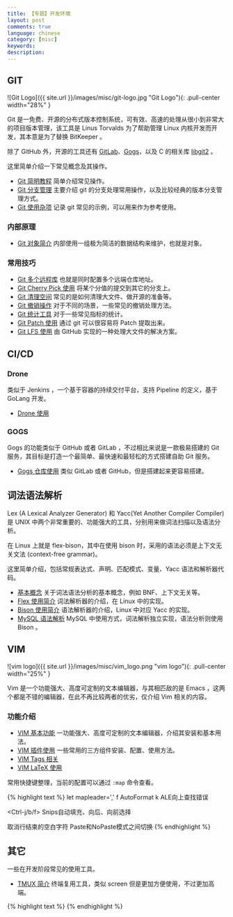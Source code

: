 ```yaml
---
title: 【专题】开发环境
layout: post
comments: true
language: chinese
category: [misc]
keywords:
description:
---
```


<!-- more -->

## GIT

![Git Logo]({{ site.url }}/images/misc/git-logo.jpg "Git Logo"){: .pull-center width="28%" }

Git 是一免费、开源的分布式版本控制系统，可有效、高速的处理从很小到非常大的项目版本管理，该工具是 Linus Torvalds 为了帮助管理 Linux 内核开发而开发，其本意是为了替换 BitKeeper 。

除了 GitHub 外，开源的工具还有 [GitLab](https://about.gitlab.com/)、[Gogs](https://gogs.io/)，以及 C 的相关库 [libgit2](https://github.com/libgit2/libgit2) 。

这里简单介绍一下常见概念及其操作。

* [Git 简明教程](/post/git-simple-guide.html) 简单介绍常见操作。
* [Git 分支管理](/post/git-branch-model.html) 主要介绍 git 的分支处理常用操作，以及比较经典的版本分支管理方式。
* [Git 使用杂项](/post/git-tips.html) 记录 git 常见的示例，可以用来作为参考使用。

### 内部原理

* [Git 对象简介](/post/git-internal-object-introduce.html) 内部使用一组极为简洁的数据结构来维护，也就是对象。

### 常用技巧

* [Git 多个远程库](/post/git-multi-remote-repos.html) 也就是同时配置多个远端仓库地址。
* [Git Cherry Pick 使用](/post/git-cherry-pick-introduce.html) 将某个分值的提交到其它的分支上。
* [Git 清理空间](/post/git-cleanup-method-introduce.html) 常见的是如何清理大文件、做开源的准备等。
* [Git 撤销操作](/post/git-cancel-reset-operation-introduce.html) 对于不同的场景，一些常见的撤销处理方法。
* [Git 统计工具](/post/git-some-statistic-commands-and-tools-introduce.html) 对于一些常见指标的统计。
* [Git Patch 使用](/post/git-some-basic-patch-comand-usage.html) 通过 git 可以很容易将 Patch 提取出来。
* [Git LFS 使用](/post/git-large-file-storage-introduce.html) 由 GitHub 实现的一种处理大文件的解决方案。

## CI/CD

### Drone

类似于 Jenkins ，一个基于容器的持续交付平台，支持 Pipeline 的定义，基于 GoLang 开发。

* [Drone 使用](/post/linux-cicd-drone-tools-introduce.html)

### GOGS

Gogs 的功能类似于 GitHub 或者 GitLab ，不过相比来说是一款极易搭建的 Git 服务，其目标是打造一个最简单、最快速和最轻松的方式搭建自助 Git 服务。

* [Gogs 仓库使用](/post/linux-git-gogs-introduce.html) 类似 GitLab 或者 GitHub，但是搭建起来更容易搭建。

<!--
BuildBot  一个自动化CI/CD的平台
-->

## 词法语法解析

Lex (A Lexical Analyzer Generator) 和 Yacc(Yet Another Compiler Compiler) 是 UNIX 中两个非常重要的、功能强大的工具，分别用来做词法扫描以及语法分析。

在 Linux 上就是 flex-bison，其中在使用 bison 时，采用的语法必须是上下文无关文法 (context-free grammar)。

这里简单介绍，包括常规表达式、声明、匹配模式、变量、Yacc 语法和解析器代码。

* [基本概念](/post/program-lexical-basic-introduce.html) 关于词法语法分析的基本概念，例如 BNF、上下文无关等。
* [Flex 使用简介](/post/program-concept-lexical-flex-introduce.html) 词法解析器的介绍，在 Linux 中的实现。
* [Bison 使用简介](/post/program-concept-syntax-bison-introduce.html) 语法解析器的介绍，Linux 中对应 Yacc 的实现。
* [MySQL 语法解析](/post/mysql-parser.html) MySQL 中使用方式，词法解析独立实现，语法分析则使用 Bison 。

## VIM

![vim logo]({{ site.url }}/images/misc/vim_logo.png "vim logo"){: .pull-center width="25%" }

Vim 是一个功能强大、高度可定制的文本编辑器，与其相匹敌的是 Emacs ，这两个都是不错的编辑器，在此不再比较两者的优劣，仅介绍 Vim 相关的内容。

### 功能介绍

* [VIM 基本功能](/post/linux-vim-introduce.html) 一功能强大、高度可定制的文本编辑器，介绍其安装和基本用法。
* [VIM 插件使用](/post/linux-vim-third-plugins-introduce.html) 一些常用的三方组件安装、配置、使用方法。
* [VIM Tags 相关](/post/linux-vim-third-plugins-tags-stuff-introduce.html)
* [VIM LaTeX 使用](/post/linux-vim-latex-snippets-introduce.html)

常用快捷键整理，当前的配置可以通过 `:map` 命令查看。

{% highlight text %}
let mapleader=','
<Leader>f              AutoFormat
<Leader>k              ALE向上查找错误

<Ctrl-j/b/f>           Snips自动填充、向后、向前选择

<F2>                   取消行结束的空白字符
<F9>                   Paste和NoPaste模式之间切换
{% endhighlight %}

<!--
VIM优化
https://wizardforcel.gitbooks.io/use-vim-as-ide/content/4.html


* 调试模式，通过 `-D` 参数启动，此时能够使用 `cont` `next` `interrupt` `step` `quit` `breakadd` `breakdel` 等调试命令；
* 手动加载配置，通过 `-u` 参数启动，然后通过 `:source` 命令逐个加载；
* 修改日志级别，通过 `-V` 参数指定，或者通过 `:set verbose` 以及 `:set verbosefile` 进行设置。

https://harttle.land/2018/12/05/vim-debug.html

VIM中一个Python自动提示工具
https://vimjc.com/jedi-vim-plugin.html

VIM内嵌terminal 可以通过 :vert term 启动

VIM 已经被 neovim 逼疯了。
https://www.dannyadam.com/blog/2019/05/debugging-in-vim/

https://fzheng.me/2018/05/28/termdebug/
https://www.dannyadam.com/blog/2019/05/debugging-in-vim/
-->

## 其它

一些在开发阶段常见的使用工具。

* [TMUX 简介](/post/tmux-introduce.html) 终端复用工具，类似 screen 但是更加方便使用，不过更加高端。

{% highlight text %}
{% endhighlight %}
